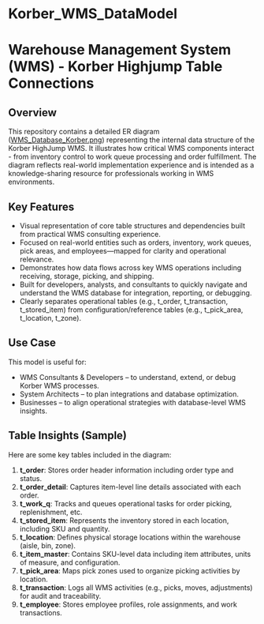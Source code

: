 # Korber_WMS_DataModel
# Warehouse Management System (WMS) - Korber Highjump Table Connections

## Overview
This repository contains a detailed ER diagram ([WMS_Database_Korber.png](WMS_Database_Korber.png)) representing the internal data structure of the Korber HighJump WMS. It illustrates how critical WMS components interact - from inventory control to work queue processing and order fulfillment.
The diagram reflects real-world implementation experience and is intended as a knowledge-sharing resource for professionals working in WMS environments.

## Key Features
- Visual representation of core table structures and dependencies built from practical WMS consulting experience.
- Focused on real-world entities such as orders, inventory, work queues, pick areas, and employees—mapped for clarity and operational relevance.
- Demonstrates how data flows across key WMS operations including receiving, storage, picking, and shipping.
- Built for developers, analysts, and consultants to quickly navigate and understand the WMS database for integration, reporting, or debugging.
- Clearly separates operational tables (e.g., t_order, t_transaction, t_stored_item) from configuration/reference tables (e.g., t_pick_area, t_location, t_zone).

## Use Case
This model is useful for:
- WMS Consultants & Developers – to understand, extend, or debug Korber WMS processes.
- System Architects – to plan integrations and database optimization.
- Businesses – to align operational strategies with database-level WMS insights.



## Table Insights (Sample)
Here are some key tables included in the diagram:
1. **t_order**: Stores order header information including order type and status.
2. **t_order_detail**: Captures item-level line details associated with each order.
3. **t_work_q**: Tracks and queues operational tasks for order picking, replenishment, etc.
4. **t_stored_item**: Represents the inventory stored in each location, including SKU and quantity.
5. **t_location**: Defines physical storage locations within the warehouse (aisle, bin, zone).
6. **t_item_master**: Contains SKU-level data including item attributes, units of measure, and configuration.
7. **t_pick_area**: Maps pick zones used to organize picking activities by location.
8. **t_transaction**: Logs all WMS activities (e.g., picks, moves, adjustments) for audit and traceability.
9. **t_employee**: Stores employee profiles, role assignments, and work transactions.

